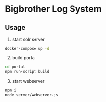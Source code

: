 # Bigbrother Log System

## Usage

1. start solr server
```bash
docker-compose up -d
```

2. build portal
```bash
cd portal
npm run-script build
```

3. start webserver
```bash
npm i
node server/webserver.js
```
